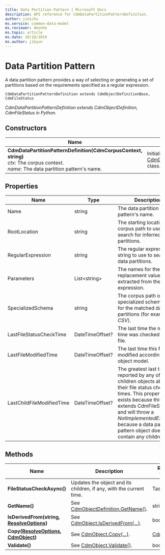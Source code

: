 ```yaml
---
title: Data Partition Pattern | Microsoft Docs
description: API reference for CdmDataPartitionPatternDefinition.
author: jinichu
ms.service: common-data-model
ms.reviewer: deonhe 
ms.topic: article
ms.date: 10/18/2019
ms.author: jibyun
---
```


# Data Partition Pattern

A data partition pattern provides a way of selecting or generating a set of partitions based on the requirements specified as a regular expression.

```
CdmDataPartitionPatternDefinition extends CdmObjectDefinitionBase, CdmFileStatus
```
*CdmDataPartitionPatternDefinition extends CdmObjectDefinition, CdmFileStatus in Python.*

## Constructors
|Name|Description|
|---|---|
|**CdmDataPartitionPatternDefinition(CdmCorpusContext, string)**<br/>*ctx*: The corpus context.<br/>*name*: The data partition pattern's name.|Initializes a new instance of the [CdmDataPartitionPatternDefinition](datapartitionpattern.md) class.|

## Properties
|Name|Type|Description|
|---|---|---|
|Name|string|The data partition pattern's name.|
|RootLocation|string|The starting location's corpus path to use to search for inferred data partitions.|
|RegularExpression|string|The regular expression string to use to search for data partitions.|
|Parameters|List\<string>|The names for the replacement values extracted from the regular expression.|
|SpecializedSchema|string|The corpus path of the specialized schema to use for the matched data partitions (for example, *CSV*).|
|LastFileStatusCheckTime|DateTimeOffset?|The last time the modified time was checked for this file.|
|LastFileModifiedTime|DateTimeOffset?|The last time this file was modified according to the object model.|
|LastChildFileModifiedTime|DateTimeOffset?|The greatest last time reported by any of the children objects about their file status check times. This property only exists because this class extends CdmFileStatus and will throw a *NotImplementedException* because a data partition pattern object doesn't contain any children.|

## Methods
|Name|Description|Return Type|
|---|---|---|
|**FileStatusCheckAsync()**|Updates the object and its children, if any, with the current time.|Task|
|**GetName()**|See [CdmObjectDefinition.GetName()](cdmobjectdefinition.md#methods).|string|
|**IsDerivedFrom(string, [ResolveOptions](../utilities/resolveoptions.md))**|See [CdmObject.IsDerivedFrom(...)](cdmobject.md#methods).|bool|
|**Copy([ResolveOptions](../utilities/resolveoptions.md), [CdmObject](cdmobject.md))**|See [CdmObject.Copy(...)](cdmobject.md#methods).|[CdmObject](cdmobject.md)|
|**Validate()**|See [CdmObject.Validate()](cdmobject.md#methods).|bool|


